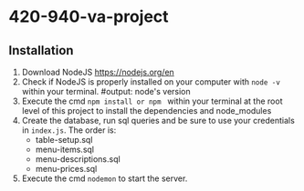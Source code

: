 # 420-940-va-project

## Installation

1. Download NodeJS https://nodejs.org/en
2. Check if NodeJS is properly installed on your computer with `node -v` within your terminal. #output: node's version
3. Execute the cmd `npm install or npm ` within your terminal at the root level of this project to install the dependencies and node_modules
4. Create the database, run sql queries and be sure to use your credentials in `index.js`. The order is:
   - table-setup.sql
   - menu-items.sql
   - menu-descriptions.sql
   - menu-prices.sql
5. Execute the cmd `nodemon` to start the server.
